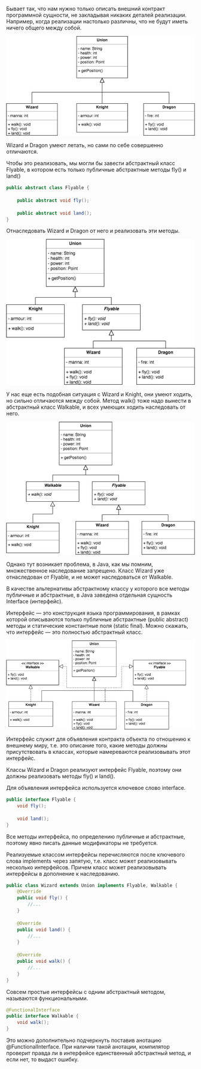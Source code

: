 Бывает так, что нам нужно только описать внешний контракт программной сущности, не закладывая никаких деталей реализации. Например, когда реализации настолько различны, что не будут иметь ничего общего между собой.

![uml-diagram-1](assets/01.png)

Wizard и Dragon умеют летать, но сами по себе совершенно отличаются.

Чтобы это реализовать, мы могли бы завести абстрактный класс Flyable, в котором есть только публичные абстрактные методы fly() и land()
```java
public abstract class Flyable {

    public abstract void fly();

    public abstract void land();
}
```
Отнаследовать Wizard и Dragon от него и реализовать эти методы. 

![uml-diagram-2](assets/02.png)

У нас еще есть подобная ситуация с Wizard и Knight, они умеют ходить, но сильно отличаются между собой. Метод walk() тоже надо вынести в абстрактный класс Walkable, и всех умеющих ходить наследовать от него.

![uml-diagram-3](assets/03.png)

Однако тут возникает проблема, в Java, как мы помним, множественное наследование запрещено. Класс Wizard уже отнаследован от Flyable, и не может наследоваться от Walkable.

В качестве альтернативы абстрактному классу у которого все методы публичные и абстрактные, в Java заведена отдельная сущность Interface (интерфейс).

Интерфейс — это конструкция языка программирования, в рамках которой описываются только публичные абстрактные (public abstract) методы и статические константные поля (static final). Можно скажать, что интерфейс — это полностью абстрактный класс.

![uml-diagram-4](assets/04.png)

Интерфейс служит для объявления контракта объекта по отношению к внешнему миру, т.е. это описание того, какие методы должны присутствовать в классах, которые намереваются реализовывать этот интерфейс. 

Классы Wizard и Dragon реализуют интерфейс Flyable, поэтому они должны реализовать методы fly() и land().

Для объявления интерфейса используется ключевое слово interface.
```java
public interface Flyable {
    void fly();

    void land();
}
```

Все методы интерфейса, по определению публичные и абстрактные, поэтому явно писать данные модификаторы не требуется.

Реализуемые классом интерфейсы перечисляются после ключевого слова implements через запятую, т.е. класс может реализовывать несколько интерфейсов. Причем класс может реализовывать интерфейсы в дополнение к наследованию.
```java
public class Wizard extends Union implements Flyable, Walkable {
    @Override
    public void fly() {
        //...
    }

    @Override
    public void land() {
        //...
    }

    @Override
    public void walk() {
        //...
    }
}
```

Совсем простые интерфейсы с одним абстрактный методом, называются функциональными. 
```java
@FunctionalInterface
public interface Walkable {
    void walk();
}
```
Это можно дополнительно подчеркнуть поставив анотацию @FunctionalInterface. При наличии такой анотации, компилятор проверит правда ли в интерфейсе единственный абстрактный метод, и если нет, то выдаст ошибку. 
